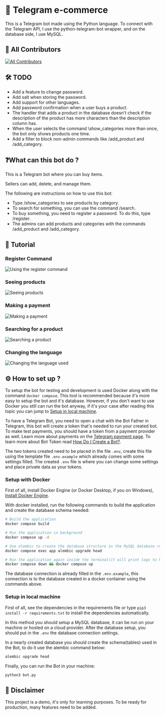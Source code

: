 # 🤖 Telegram e-commerce

This is a Telegram bot made using the Python language. To connect with the Telegram API, I use the python-telegram-bot wrapper, and on the database side, I use MySQL.
## 💖 All Contributors

<a href="https://github.com/raulpy271/telegram_ecommerce/graphs/contributors">
 <img alt="All Contributors" src="https://contrib.rocks/image?repo=raulpy271/telegram_ecommerce"/>
</a>

## 🛠️ TODO

- Add a feature to change password.
- Add salt when storing the password.
- Add support for other languages.
- Add password confirmation when a user buys a product.
- The handler that adds a product in the database doesn't check if the description of the product has more characters than the description column has.
- When the user selects the command \show_categories more than once, the bot only shows products one time.
- Add a filter to block non-admin commands like /add_product and /add_category.

## ❓What can this bot do ?

This is a Telegram bot where you can buy items.

Sellers can add, delete, and manage them.

The following are instructions on how to use this bot:

- Type /show_categories to see products by category.
- To search for something, you can use the command /search.
- To buy something, you need to register a password. To do this, type /register.
- The admins can add products and categories with the commands /add_product and /add_category.

## 🚸 Tutorial

### Register Command

![Using the register command](./assets/register_command.gif)

### Seeing products

![Seeing products](./assets/show_categories_command.gif)

### Making a payment

![Making a payment](./assets/payment.gif)

### Searching for a product

![Searching a product](./assets/search.gif)

### Changing the language

![Changing the language used](./assets/changing_the_language.gif)

## ⚙️ How to set up ?

To setup the bot for testing and development is used Docker along with the command `docker compose`. This tool is recommended because it's more easy to setup the bot and it's database. However, if you don't want to use Docker you still can run the bot anyway, if it's your case after reading this topic you can jump to [Setup in local machine](#setup-in-local-machine).

To have a Telegram Bot, you need to open a chat with the Bot Father in Telegram, this bot will create a token that's needed to run your created bot. To make test payments, you should have a token from a payment provider as well. Learn more about payments on the [Telegram payment page](https://core.telegram.org/bots/payments). To learn more about Bot Token read [How Do I Create a Bot?](https://core.telegram.org/bots#how-do-i-create-a-bot).

The two tokens created need to be placed in the file `.env`, create this file using the template file `.env.example` which already comes with some settings filled. The created `.env` file is where you can change some settings and place private data as your tokens.

### Setup with Docker

First of all, install Docker Engine (or Docker Desktop, if you on Windows), [Install Docker Engine](https://docs.docker.com/engine/install/).

With docker installed, run the following commands to build the application and create the database schema needed:

```sh
# Build the application
docker compose build

# Run the application in background
docker compose up -d

# Use alembic to create the database structure in the MySQL database running on docker.
docker compose exec app alembic upgrade head

# Run the application again inside the terminal(it will print logs to help you identify if it's all working)
docker compose down && docker compose up
```

The database connection is already filled in the `.env.example`, this connection is to the database created in a docker container using the commands above.

### Setup in local machine

First of all, see the dependencies in the requirements file or type `pip3 install -r requirements.txt` to install the dependencies automatically.

In this method you should setup a MySQL database, it can be run on your machine or hosted on a cloud provider. After the database setup, you should put in the `.env` the database connection settings.

In a nearly created database you should create the schema(tables) used in the Bot, to do it use the alembic command below:

```sh
alembic upgrade head
```

Finally, you can run the Bot in your machine:

```py
python3 bot.py
```

## 🛑 Disclaimer

This project is a demo, it's only for learning purposes. To be ready for production, many features need to be added.


